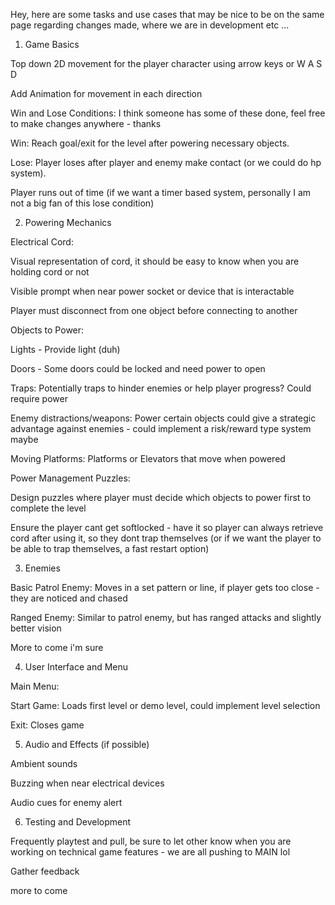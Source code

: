 Hey, here are some tasks and use cases that may be nice to be on the same page regarding changes made, where we are in development etc ...

1. Game Basics

Top down 2D movement for the player character using arrow keys or W A S D

Add Animation for movement in each direction

Win and Lose Conditions:
I think someone has some of these done, feel free to make changes anywhere - thanks

Win: Reach goal/exit for the level after powering necessary objects.

Lose: Player loses after player and enemy make contact (or we could do hp system). 

Player runs out of time (if we want a timer based system, personally I am not a big fan of this lose condition)

2. Powering Mechanics

Electrical Cord:

Visual representation of cord, it should be easy to know when you are holding cord or not

Visible prompt when near power socket or device that is interactable

Player must disconnect from one object before connecting to another


Objects to Power:

Lights - Provide light (duh)

Doors - Some doors could be locked and need power to open

Traps: Potentially traps to hinder enemies or help player progress?  Could require power

Enemy distractions/weapons: Power certain objects could give a strategic advantage against enemies - could implement a risk/reward type system maybe

Moving Platforms: Platforms or Elevators that move when powered 


Power Management Puzzles:

Design puzzles where player must decide which objects to power first to complete the level

Ensure the player cant get softlocked - have it so player can always retrieve cord after using it, so they dont trap themselves (or if we want the player to be able to trap themselves, a fast restart option)

3. Enemies

Basic Patrol Enemy: Moves in a set pattern or line, if player gets too close - they are noticed and chased

Ranged Enemy: Similar to patrol enemy, but has ranged attacks and slightly better vision

More to come i'm sure

4. User Interface and Menu

Main Menu: 

Start Game: Loads first level or demo level, could implement level selection

Exit: Closes game

5. Audio and Effects (if possible)

Ambient sounds

Buzzing when near electrical devices

Audio cues for enemy alert 

6. Testing and Development

Frequently playtest and pull, be sure to let other know when you are working on technical game features - we are all pushing to MAIN lol

Gather feedback

more to come

